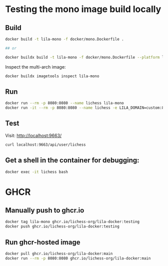 # Testing the mono image build locally

## Build

```bash
docker build -t lila-mono -f docker/mono.Dockerfile .

## or

docker buildx build -t lila-mono -f docker/mono.Dockerfile --platform linux/amd64,linux/arm64 .
```

Inspect the multi-arch image:

```bash
docker buildx imagetools inspect lila-mono
```

## Run

```bash
docker run --rm -p 8080:8080 --name lichess lila-mono
docker run -it --rm -p 8080:8080 --name lichess -e LILA_DOMAIN=custom:8080 -e LILA_URL=http://custom:8080 lila-mono
```

## Test

Visit: <http://localhost:9663/>

```bash
curl localhost:9663/api/user/lichess
```

## Get a shell in the container for debugging:

```bash
docker exec -it lichess bash
```

# GHCR

## Manually push to ghcr.io

```bash
docker tag lila-mono ghcr.io/lichess-org/lila-docker:testing
docker push ghcr.io/lichess-org/lila-docker:testing
```

## Run ghcr-hosted image

```bash
docker pull ghcr.io/lichess-org/lila-docker:main
docker run --rm -p 8080:8080 ghcr.io/lichess-org/lila-docker:main
```
